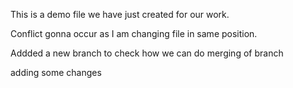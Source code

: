 This is a demo file we have just created for our work.

Conflict gonna occur as I am changing file in same position.

Addded a new branch to check how we can do merging of branch

adding some changes
